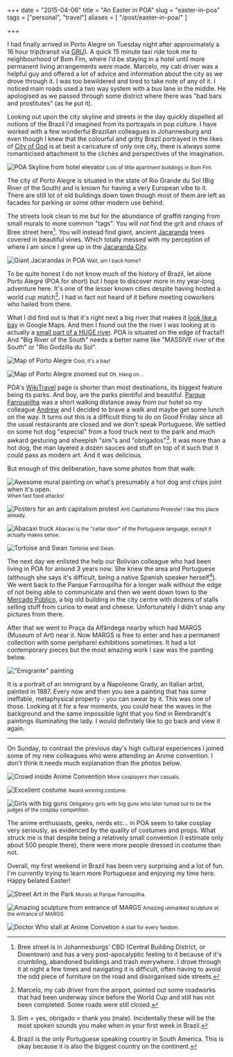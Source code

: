 +++
date = "2015-04-06"
title = "An Easter in POA"
slug = "easter-in-poa"
tags = ["personal", "travel"]
aliases = [ "/post/easter-in-poa/" ]

+++

I had finally arrived in Porto Alegre on Tuesday night after approximately a 16 hour trip(transit via [GRU](https://en.wikipedia.org/wiki/S%C3%A3o_Paulo-Guarulhos_International_Airport)). A quick 15 minute taxi ride took me to neighbourhood of Bom Fim, where I'd be staying in a hotel until more permanent living arrangements were made. Marcelo, my cab driver was a helpful guy and offered a lot of advice and information about the city as we drove through it. I was too bewildered and tired to take note of any of it. I noticed main roads used a two way system with a bus lane in the middle. He apologised as we passed through some district where there was "bad bars and prostitutes" (as he put it).

Looking out upon the city skyline and streets in the day quickly dispelled all notions of the Brazil I'd imagined from its portrayals in pop culture. I have worked with a few wonderful Brazilian colleagues in Johannesburg and  even though I knew that the colourful and gritty Brazil portrayed in the likes of [City of God](http://www.imdb.com/title/tt0317248/) is at best a caricature of only one city, there is always some romanticised attachment to the clichès and perspectives of the imagination.

![POA Skyline from hotel elevator](http://i.imgur.com/IvB2rBBl.jpg)
<small>Lots of little apartment buildings in Bom Fim.</small>

The city of Porto Alegre is situated in the state of Rio Grande du Sol (Big River of the South) and is known for having a very European vibe to it. There are still lot of old buildings down town though most of them are left as facades for parking or some other modern use behind. 

The streets look clean to me but for the abundance of graffiti ranging from small murals to more common "tags". You will not find the grit and chaos of Bree street here[^1]. You will instead find giant, ancient [Jacaranda](https://en.wikipedia.org/wiki/Jacaranda) trees covered in beautiful vines. Which totally messed with my perception of where I am since I grew up in the [Jacaranda City](http://showme.co.za/pretoria/tourism/the-jacaranda-city/).

![Giant Jacarandas in POA](http://i.imgur.com/K1StkTil.jpg)
<small>Wait, am I back home?</small>

To be quite honest I do not know much of the history of Brazil, let alone Porto Alegre (POA for short) but I hope to discover more in my year-long adventure here. It's one of the lesser known cities despite having hosted a world cup match[^2]. I had in fact not heard of it before meeting coworkers who hailed from there. 

What I did find out is that it's right next a big river that makes it [look like a bay](https://www.google.com.br/maps/@-30.0503783,-51.1901651,11z?hl=en) in Google Maps. And then I found out the the river I was looking at is actually a [small part of a HUGE river](https://www.google.com.br/maps/@-30.5023817,-51.1357736,9z?hl=en). POA is situated on the edge of fractal!! And "Big River of the South" needs a better name like "MASSIVE river of the South" or "Rio Godzilla du Sol".

![Map of Porto Alegre](http://i.imgur.com/W9yTSP9l.png)
<small>Cool, it's a bay!</small>


![Map of Porto Alegre zoomed out](http://i.imgur.com/5CaqxVMl.png "Rio Godzilla du Sol")
<small>Oh. Hang on...</small>

POA's [WikiTravel](http://wikitravel.org/en/Porto_Alegre) page is shorter than most destinations, its biggest feature being its parks. And boy, are the parks plentiful and beautiful. [Parque Farroupilha](https://en.wikipedia.org/wiki/Farroupilha_Park) was a short walking distance away from our hotel so my colleague [Andrew](https://twitter.com/amukizaa) and I decided to brave a walk and maybe get some lunch on the way. It turns out this is a difficult thing to do on Good Friday since all the usual restaurants are closed and we don't speak Portuguese. We settled on some hot dog "especial" from a food truck next to the park and much awkard gesturing and sheepish "sim"s and "obrigados"[^3]. It was more than a hot dog, the man layered a dozen sauces and stuff on top of it such that it could pass as modern art. And it was delicious.

But enough of this deliberation, have some photos from that walk:

![Awesome mural painting on what's presumably a hot dog and chips joint when it's open.](http://i.imgur.com/UDk2BIil.jpg "Fast food surrealism!")
<small>When fast food attacks!</small>

![Posters for an anti capitalism protest](http://i.imgur.com/HfeE8myl.jpg "Anti Capitalismo Protest!")
<small>Anti Capitalismo Proteste! I like this place already.</small>

![Abacaxi truck](http://i.imgur.com/1mCW6Swl.jpg)
<small>Abacaxi is the "cellar door" of the Portuguese language, except it actually makes sense.</small>

![Tortoise and Swan](http://i.imgur.com/R1283WGl.jpg)
<small>Tortoise and Swan.</small>

The next day we enlisted the help our Bolivian colleague who had been living in POA for around 3 years now. She knew the area and Portuguese (although she says it's difficult, being a native Spanish speaker herself[^4]). We went back to the Parque Farroupilha for a longer walk without the edge of not being able to communicate and then we went down town to the [Mercado Público](https://en.wikipedia.org/wiki/Porto_Alegre_Public_Market), a big old building in the city centre with dozens of stalls selling stuff from curios to meat and cheese. Unfortunately I didn't snap any pictures from there.

After that we went to Praça da Alfândega nearby which had MARGS (Museum of Art) near it. Now MARGS is free to enter and has a permanent collection with some peripharel exhibitions sometimes. It had a lot contemporary pieces but the most amazing work I saw was the painting below.

!["Emigrante" painting](http://i.imgur.com/5VYtrrQl.jpg)

It is a portrait of an immigrant by a Napoleone Grady, an Italian artist, painted in 1887. Every now and then you see a painting that has some ineffable, metaphysical property - you can swear by it. This was one of those. Looking at it for a few moments, you could hear the waves in the background and the same impossible light that you find in Rembrandt's paintings illuminating the lady. I would definitely like to go back and view it again.

---

On Sunday, to contrast the previous day's high cultural experiences I joined some of my new colleagues who were attending an Anime convention. I don't think it needs much explanation than the photos below.

![Crowd inside Anime Convention](http://i.imgur.com/l3BhYHAl.jpg)
<small>More cosplayers than casuals.</small>

![Excellent costume](http://i.imgur.com/Y7QqR3ol.jpg)
<small>Award winning costume.</small>

![Girls with big guns](http://i.imgur.com/sDJVrAKl.jpg)
<small>Obligatory girls with big guns who later turned out to be the judges of the cosplay competition.</small>

The anime enthusiasts, geeks, nerds etc... in POA seem to take cosplay very seriously, as evidenced by the quality of costumes and props. What struck me is that despite being a relatively small convention (I estimate only about 500 people there), there were more people dressed in costume than not.

Overall, my first weekend in Brazil has been very surprising and a lot of fun. I'm currently trying to learn more Portuguese and enjoying my time here. Happy belated Easter!

![Street Art in the Park](http://i.imgur.com/kdORFIvl.jpg)
<small>Murals at Parque Farroupilha.</small>

![Amazing sculpture from entrance of MARGS](http://i.imgur.com/y3nT3k7l.jpg)
<small>Amazing unmarked sculpture at the entrance of MARGS</small>


![Doctor Who stall at Anime Convetion](http://i.imgur.com/qGsc2zFl.jpg)
<small>A stall for every fandom.</small>

[^1]: Bree street is in Johannesburgs' CBD (Central Building District, or Downtown) and has a very post-apocalyptic feeling to it because of it's crumbling, abandoned buildings and trash everywhere. I drove through it at night a few times and navigating it is difficult, often having to avoid the odd piece of furniture on the road and disorganised side streets.

[^2]: Marcelo, my cab driver from the airport, pointed out some roadworks that had been underway since before the World Cup and still has not been completed. Some 	roads were still closed.

[^3]: Sim = yes, obrigado = thank you (male). Incidentally these will be the most spoken sounds you make when in your first week in Brazil.

[^4]: Brazil is the only Portuguese speaking country in South America. This is okay because it is also the biggest country on the continent.

